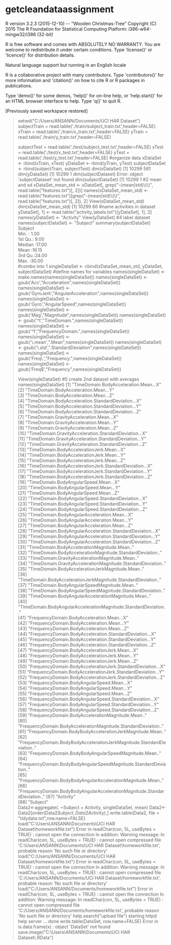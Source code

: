 # getcleandataassignment
R version 3.2.3 (2015-12-10) -- "Wooden Christmas-Tree"
Copyright (C) 2015 The R Foundation for Statistical Computing
Platform: i386-w64-mingw32/i386 (32-bit)

R is free software and comes with ABSOLUTELY NO WARRANTY.
You are welcome to redistribute it under certain conditions.
Type 'license()' or 'licence()' for distribution details.

  Natural language support but running in an English locale

R is a collaborative project with many contributors.
Type 'contributors()' for more information and
'citation()' on how to cite R or R packages in publications.

Type 'demo()' for some demos, 'help()' for on-line help, or
'help.start()' for an HTML browser interface to help.
Type 'q()' to quit R.

[Previously saved workspace restored]

> setwd("C:/Users/ANSANN/Documents/UCI HAR Dataset")
> subjectTrain = read.table('./train/subject_train.txt',header=FALSE)
> xTrain = read.table('./train/x_train.txt',header=FALSE)
> yTrain = read.table('./train/y_train.txt',header=FALSE)
> 
> subjectTest = read.table('./test/subject_test.txt',header=FALSE)
> xTest = read.table('./test/x_test.txt',header=FALSE)
> yTest = read.table('./test/y_test.txt',header=FALSE)
> #organize data
> xDataSet <- rbind(xTrain, xTest)
> yDataSet <- rbind(yTrain, yTest)
> subjectDataSet <- rbind(subjectTrain, subjectTest)
> dim(xDataSet)
[1] 10299   561
> dim(yDataSet)
[1] 10299     1
> dim(subjectDataset)
Error: object 'subjectDataset' not found
> dim(subjectDataSet)
[1] 10299     1
> #2 mean and sd
> xDataSet_mean_std <- xDataSet[, grep("-(mean|std)\\(\\)", read.table("features.txt")[, 2])]
> names(xDataSet_mean_std) <- read.table("features.txt")[grep("-(mean|std)\\(\\)", read.table("features.txt")[, 2]), 2] 
> View(xDataSet_mean_std)
> dim(xDataSet_mean_std)
[1] 10299    66
> #name activities in dataset
> yDataSet[, 1] <- read.table("activity_labels.txt")[yDataSet[, 1], 2]
> names(yDataSet) <- "Activity"
> View(yDataSet)
> #4 label dataset
> names(subjectDataSet) <- "Subject"
> summary(subjectDataSet)
    Subject     
 Min.   : 1.00  
 1st Qu.: 9.00  
 Median :17.00  
 Mean   :16.15  
 3rd Qu.:24.00  
 Max.   :30.00  
> #combo into 1
> singleDataSet <- cbind(xDataSet_mean_std, yDataSet, subjectDataSet)
> #define names for variables
> names(singleDataSet) <- make.names(names(singleDataSet))
> names(singleDataSet) <- gsub('Acc',"Acceleration",names(singleDataSet))
> names(singleDataSet) <- gsub('GyroJerk',"AngularAcceleration",names(singleDataSet))
> names(singleDataSet) <- gsub('Gyro',"AngularSpeed",names(singleDataSet))
> names(singleDataSet) <- gsub('Mag',"Magnitude",names(singleDataSet))
> names(singleDataSet) <- gsub('^t',"TimeDomain.",names(singleDataSet))
> names(singleDataSet) <- gsub('^f',"FrequencyDomain.",names(singleDataSet))
> names(singleDataSet) <- gsub('\\.mean',".Mean",names(singleDataSet))
> names(singleDataSet) <- gsub('\\.std',".StandardDeviation",names(singleDataSet))
> names(singleDataSet) <- gsub('Freq\\.',"Frequency.",names(singleDataSet))
> names(singleDataSet) <- gsub('Freq$',"Frequency",names(singleDataSet))
> 
> View(singleDataSet)
> #5 create 2nd dataset with averages
> names(singleDataSet)
 [1] "TimeDomain.BodyAcceleration.Mean...X"                                    
 [2] "TimeDomain.BodyAcceleration.Mean...Y"                                    
 [3] "TimeDomain.BodyAcceleration.Mean...Z"                                    
 [4] "TimeDomain.BodyAcceleration.StandardDeviation...X"                       
 [5] "TimeDomain.BodyAcceleration.StandardDeviation...Y"                       
 [6] "TimeDomain.BodyAcceleration.StandardDeviation...Z"                       
 [7] "TimeDomain.GravityAcceleration.Mean...X"                                 
 [8] "TimeDomain.GravityAcceleration.Mean...Y"                                 
 [9] "TimeDomain.GravityAcceleration.Mean...Z"                                 
[10] "TimeDomain.GravityAcceleration.StandardDeviation...X"                    
[11] "TimeDomain.GravityAcceleration.StandardDeviation...Y"                    
[12] "TimeDomain.GravityAcceleration.StandardDeviation...Z"                    
[13] "TimeDomain.BodyAccelerationJerk.Mean...X"                                
[14] "TimeDomain.BodyAccelerationJerk.Mean...Y"                                
[15] "TimeDomain.BodyAccelerationJerk.Mean...Z"                                
[16] "TimeDomain.BodyAccelerationJerk.StandardDeviation...X"                   
[17] "TimeDomain.BodyAccelerationJerk.StandardDeviation...Y"                   
[18] "TimeDomain.BodyAccelerationJerk.StandardDeviation...Z"                   
[19] "TimeDomain.BodyAngularSpeed.Mean...X"                                    
[20] "TimeDomain.BodyAngularSpeed.Mean...Y"                                    
[21] "TimeDomain.BodyAngularSpeed.Mean...Z"                                    
[22] "TimeDomain.BodyAngularSpeed.StandardDeviation...X"                       
[23] "TimeDomain.BodyAngularSpeed.StandardDeviation...Y"                       
[24] "TimeDomain.BodyAngularSpeed.StandardDeviation...Z"                       
[25] "TimeDomain.BodyAngularAcceleration.Mean...X"                             
[26] "TimeDomain.BodyAngularAcceleration.Mean...Y"                             
[27] "TimeDomain.BodyAngularAcceleration.Mean...Z"                             
[28] "TimeDomain.BodyAngularAcceleration.StandardDeviation...X"                
[29] "TimeDomain.BodyAngularAcceleration.StandardDeviation...Y"                
[30] "TimeDomain.BodyAngularAcceleration.StandardDeviation...Z"                
[31] "TimeDomain.BodyAccelerationMagnitude.Mean.."                             
[32] "TimeDomain.BodyAccelerationMagnitude.StandardDeviation.."                
[33] "TimeDomain.GravityAccelerationMagnitude.Mean.."                          
[34] "TimeDomain.GravityAccelerationMagnitude.StandardDeviation.."             
[35] "TimeDomain.BodyAccelerationJerkMagnitude.Mean.."                         
[36] "TimeDomain.BodyAccelerationJerkMagnitude.StandardDeviation.."            
[37] "TimeDomain.BodyAngularSpeedMagnitude.Mean.."                             
[38] "TimeDomain.BodyAngularSpeedMagnitude.StandardDeviation.."                
[39] "TimeDomain.BodyAngularAccelerationMagnitude.Mean.."                      
[40] "TimeDomain.BodyAngularAccelerationMagnitude.StandardDeviation.."         
[41] "FrequencyDomain.BodyAcceleration.Mean...X"                               
[42] "FrequencyDomain.BodyAcceleration.Mean...Y"                               
[43] "FrequencyDomain.BodyAcceleration.Mean...Z"                               
[44] "FrequencyDomain.BodyAcceleration.StandardDeviation...X"                  
[45] "FrequencyDomain.BodyAcceleration.StandardDeviation...Y"                  
[46] "FrequencyDomain.BodyAcceleration.StandardDeviation...Z"                  
[47] "FrequencyDomain.BodyAccelerationJerk.Mean...X"                           
[48] "FrequencyDomain.BodyAccelerationJerk.Mean...Y"                           
[49] "FrequencyDomain.BodyAccelerationJerk.Mean...Z"                           
[50] "FrequencyDomain.BodyAccelerationJerk.StandardDeviation...X"              
[51] "FrequencyDomain.BodyAccelerationJerk.StandardDeviation...Y"              
[52] "FrequencyDomain.BodyAccelerationJerk.StandardDeviation...Z"              
[53] "FrequencyDomain.BodyAngularSpeed.Mean...X"                               
[54] "FrequencyDomain.BodyAngularSpeed.Mean...Y"                               
[55] "FrequencyDomain.BodyAngularSpeed.Mean...Z"                               
[56] "FrequencyDomain.BodyAngularSpeed.StandardDeviation...X"                  
[57] "FrequencyDomain.BodyAngularSpeed.StandardDeviation...Y"                  
[58] "FrequencyDomain.BodyAngularSpeed.StandardDeviation...Z"                  
[59] "FrequencyDomain.BodyAccelerationMagnitude.Mean.."                        
[60] "FrequencyDomain.BodyAccelerationMagnitude.StandardDeviation.."           
[61] "FrequencyDomain.BodyBodyAccelerationJerkMagnitude.Mean.."                
[62] "FrequencyDomain.BodyBodyAccelerationJerkMagnitude.StandardDeviation.."   
[63] "FrequencyDomain.BodyBodyAngularSpeedMagnitude.Mean.."                    
[64] "FrequencyDomain.BodyBodyAngularSpeedMagnitude.StandardDeviation.."       
[65] "FrequencyDomain.BodyBodyAngularAccelerationMagnitude.Mean.."             
[66] "FrequencyDomain.BodyBodyAngularAccelerationMagnitude.StandardDeviation.."
[67] "Activity"                                                                
[68] "Subject"                                                                 
> Data2<-aggregate(. ~Subject + Activity, singleDataSet, mean)
> Data2<-Data2[order(Data2$Subject,Data2$Activity),]
> write.table(Data2, file = "tidydata.txt",row.name=FALSE)
> load("C:\\Users\\ANSANN\\Documents\\UCI HAR Dataset\\homeworkfile.txt")
Error in readChar(con, 5L, useBytes = TRUE) : cannot open the connection
In addition: Warning message:
In readChar(con, 5L, useBytes = TRUE) :
  cannot open compressed file 'C:\Users\ANSANN\Documents\UCI HAR Dataset\homeworkfile.txt', probable reason 'No such file or directory'
> load("C:/Users/ANSANN/Documents/UCI HAR Dataset/homeworkfile.txt")
Error in readChar(con, 5L, useBytes = TRUE) : cannot open the connection
In addition: Warning message:
In readChar(con, 5L, useBytes = TRUE) :
  cannot open compressed file 'C:/Users/ANSANN/Documents/UCI HAR Dataset/homeworkfile.txt', probable reason 'No such file or directory'
> load("C:/Users/ANSANN/Documents/homeworkfile.txt")
Error in readChar(con, 5L, useBytes = TRUE) : cannot open the connection
In addition: Warning message:
In readChar(con, 5L, useBytes = TRUE) :
  cannot open compressed file 'C:/Users/ANSANN/Documents/homeworkfile.txt', probable reason 'No such file or directory'
> help.search("upload file")
starting httpd help server ... done
> write.table(DataSet, row.name=FALSE)
Error in is.data.frame(x) : object 'DataSet' not found
> save.image("C:\\Users\\ANSANN\\Documents\\UCI HAR Dataset\\.RData")
> 
